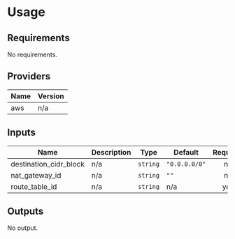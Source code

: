 # Usage
<!--- BEGIN_TF_DOCS --->

## Requirements

No requirements.

## Providers

| Name | Version |
|------|---------|
| aws | n/a |

## Inputs

| Name | Description | Type | Default | Required |
|------|-------------|------|---------|:--------:|
| destination\_cidr\_block | n/a | `string` | `"0.0.0.0/0"` | no |
| nat\_gateway\_id | n/a | `string` | `""` | no |
| route\_table\_id | n/a | `string` | n/a | yes |

## Outputs

No output.

<!--- END_TF_DOCS --->
